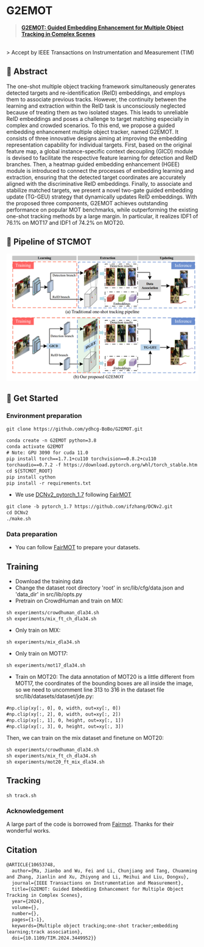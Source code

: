 # G2EMOT
>[**G2EMOT: Guided Embedding Enhancement for Multiple Object Tracking in Complex Scenes**](https://ieeexplore.ieee.org/document/10653748)
</br>
> Accept by  IEEE Transactions on Instrumentation and Measurement (TIM)

## 🚩 Abstract
The one-shot multiple object tracking framework simultaneously generates detected 
targets and re-identification (ReID) embeddings, and employs them to associate previous 
tracks. However, the continuity between the learning and extraction within the ReID task 
is unconsciously neglected because of treating them as two isolated stages. This leads to 
unreliable ReID embeddings and poses a challenge to target matching especially in complex 
and crowded scenarios. To this end, we propose a guided embedding enhancement multiple object 
tracker, named G2EMOT. It consists of three innovative designs aiming at improving the embedding 
representation capability for individual targets. First, based on the original feature map, 
a global instance-specific context decoupling (GICD) module is devised to facilitate the 
respective feature learning for detection and ReID branches. Then, a heatmap guided 
embedding enhancement (HGEE) module is introduced to connect the processes of embedding 
learning and extraction, ensuring that the detected target coordinates are accurately 
aligned with the discriminative ReID embeddings. Finally, to associate and stabilize 
matched targets, we present a novel two-gate guided embedding update (TG-GEU) strategy 
that dynamically updates ReID embeddings. With the proposed three components, G2EMOT achieves 
outstanding performance on popular MOT benchmarks, while outperforming the existing one-shot 
tracking methods by a large margin. In particular, it realizes IDF1 of 76.1% on MOT17 and IDF1 
of 74.2% on MOT20. 

## 🗼 Pipeline of STCMOT
![](demo/pipeline.png)

## 💁 Get Started

### Environment preparation

```
git clone https://github.com/ydhcg-BoBo/G2EMOT.git
```

```
conda create -n G2EMOT python=3.8
conda activate G2EMOT
# Note: GPU 3090 for cuda 11.0
pip install torch==1.7.1+cu110 torchvision==0.8.2+cu110 torchaudio==0.7.2 -f https://download.pytorch.org/whl/torch_stable.htm
cd ${STCMOT_ROOT}
pip install cython
pip install -r requirements.txt
```

* We use [DCNv2_pytorch_1.7](https://github.com/ifzhang/DCNv2/tree/pytorch_1.7) following [FairMOT](http://arxiv.org/abs/2004.01888)
```
git clone -b pytorch_1.7 https://github.com/ifzhang/DCNv2.git
cd DCNv2
./make.sh
```

### Data preparation
* You can follow  [FairMOT](http://arxiv.org/abs/2004.01888) to prepare your datasets.


## Training
* Download the training data
* Change the dataset root directory 'root' in src/lib/cfg/data.json and 'data_dir' in src/lib/opts.py
* Pretrain on CrowdHuman and train on MIX:
```
sh experiments/crowdhuman_dla34.sh
sh experiments/mix_ft_ch_dla34.sh
```
* Only train on MIX:
```
sh experiments/mix_dla34.sh
```
* Only train on MOT17:
```
sh experiments/mot17_dla34.sh
```

* Train on MOT20:
The data annotation of MOT20 is a little different from MOT17, the coordinates of the bounding boxes are all inside the image, so we need to uncomment line 313 to 316 in the dataset file src/lib/datasets/dataset/jde.py:
```
#np.clip(xy[:, 0], 0, width, out=xy[:, 0])
#np.clip(xy[:, 2], 0, width, out=xy[:, 2])
#np.clip(xy[:, 1], 0, height, out=xy[:, 1])
#np.clip(xy[:, 3], 0, height, out=xy[:, 3])
```
Then, we can train on the mix dataset and finetune on MOT20:
```
sh experiments/crowdhuman_dla34.sh
sh experiments/mix_ft_ch_dla34.sh
sh experiments/mot20_ft_mix_dla34.sh
```

## Tracking
```
sh track.sh
```

### Acknowledgement
A large part of the code is borrowed from [Fairmot](https://github.com/ifzhang/FairMOT).
Thanks for their wonderful works.

## Citation

```
@ARTICLE{10653748,
  author={Ma, Jianbo and Wu, Fei and Li, Chunjiang and Tang, Chuanming and Zhang, Jianlin and Xu, Zhiyong and Li, Meihui and Liu, Dongxu},
  journal={IEEE Transactions on Instrumentation and Measurement}, 
  title={G2EMOT: Guided Embedding Enhancement for Multiple Object Tracking in Complex Scenes}, 
  year={2024},
  volume={},
  number={},
  pages={1-1},
  keywords={Multiple object tracking;one-shot tracker;embedding learning;track association},
  doi={10.1109/TIM.2024.3449952}}
```

